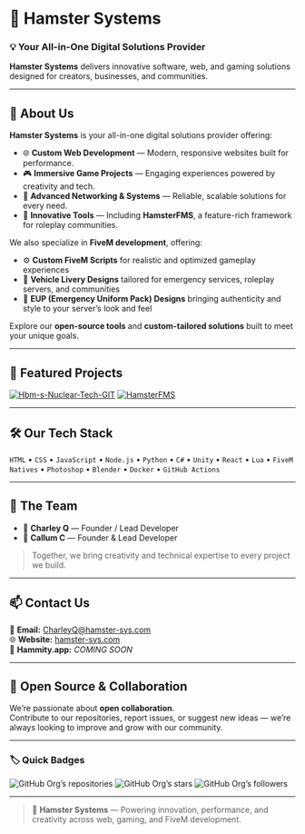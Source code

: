 # 🐹 Hamster Systems

### 💡 Your All-in-One Digital Solutions Provider

**Hamster Systems** delivers innovative software, web, and gaming solutions designed for creators, businesses, and communities.

---

## 🏢 About Us  

**Hamster Systems** is your all-in-one digital solutions provider offering:  

- 🌐 **Custom Web Development** — Modern, responsive websites built for performance.  
- 🎮 **Immersive Game Projects** — Engaging experiences powered by creativity and tech.  
- 🧩 **Advanced Networking & Systems** — Reliable, scalable solutions for every need.  
- 🧰 **Innovative Tools** — Including **HamsterFMS**, a feature-rich framework for roleplay communities.  

We also specialize in **FiveM development**, offering:  
- ⚙️ **Custom FiveM Scripts** for realistic and optimized gameplay experiences  
- 🎨 **Vehicle Livery Designs** tailored for emergency services, roleplay servers, and communities  
- 👕 **EUP (Emergency Uniform Pack) Designs** bringing authenticity and style to your server’s look and feel  

Explore our **open-source tools** and **custom-tailored solutions** built to meet your unique goals.

---

## 🚀 Featured Projects  

[![Hbm-s-Nuclear-Tech-GIT](https://github-readme-stats.vercel.app/api/pin/?username=Hamster-Systems&repo=Hbm-s-Nuclear-Tech-GIT&theme=tokyonight)](https://github.com/Hamster-Systems/Hbm-s-Nuclear-Tech-GIT)
[![HamsterFMS](https://github-readme-stats.vercel.app/api/pin/?username=Hamster-Systems&repo=HamsterFMS&theme=tokyonight)](https://github.com/Hamster-Systems/HamsterFMS)

---

## 🛠️ Our Tech Stack  
`HTML` • `CSS` • `JavaScript` • `Node.js` • `Python` • `C#` • `Unity` • `React` • `Lua` • `FiveM Natives` • `Photoshop` • `Blender` • `Docker` • `GitHub Actions`

---

## 👥 The Team  

- 🧠 **Charley Q** — Founder / Lead Developer  
- 🎨 **Callum C** — Founder & Lead Developer 

> Together, we bring creativity and technical expertise to every project we build.

---

## 📫 Contact Us  

📧 **Email:** [CharleyQ@hamster-sys.com](mailto:CharleyQ@hamster-sys.com)  
🌐 **Website:** [hamster-sys.com](https://hamster-sys.com)  
💬 **Hammity.app:** *COMING SOON*  

---

## 🧩 Open Source & Collaboration  

We’re passionate about **open collaboration**.  
Contribute to our repositories, report issues, or suggest new ideas — we’re always looking to improve and grow with our community.  

---

### 🏷️ Quick Badges  

![GitHub Org’s repositories](https://img.shields.io/badge/Repos-Count-blue?style=for-the-badge)
![GitHub Org’s stars](https://img.shields.io/github/stars/Hamster-Systems?style=for-the-badge)
![GitHub Org’s followers](https://img.shields.io/github/followers/Hamster-Systems?style=for-the-badge)

---

> 🐹 **Hamster Systems** — Powering innovation, performance, and creativity across web, gaming, and FiveM development.
